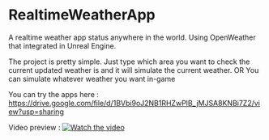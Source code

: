 # RealtimeWeatherApp
A realtime weather app status anywhere in the world. Using OpenWeather that integrated in Unreal Engine.

The project is pretty simple. Just type which area you want to check the current updated weather is and it will simulate the current weather.
OR
You can simulate whatever weather you want in-game

You can try the apps here : https://drive.google.com/file/d/1BVbi9oJ2NB1RHZwPlB_jMJSA8KNBi7Z2/view?usp=sharing

Video preview :
[![Watch the video](https://img.youtube.com/vi/2k76CNTXVqs/maxresdefault.jpg)](https://www.youtube.com/watch?v=2k76CNTXVqs)
